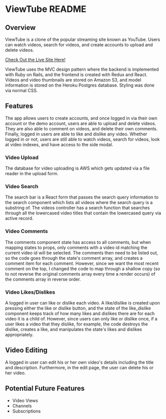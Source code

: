 # ViewTube README

## Overview

ViewTube is a clone of the popular streaming site known as YouTube. Users can watch videos, search for videos, and create accounts to upload and delete videos.

[Check Out the Live Site Here!](https://viewtube-fsp.herokuapp.com/#/)

ViewTube uses the MVC design pattern where the backend is implemented with Ruby on Rails, and the frontend is created with Redux and React. Videos and video thumbnails are stored on Amazon S3, and model information is stored on the Heroku Postgres database. Styling was done via normal CSS.

## Features
The app allows users to create accounts, and once logged in via their own account or the demo account, users are able to upload and delete videos. They are also able to comment on videos, and delete their own comments. Finally, logged in users are able to like and dislike any video. Whether logged in or not, users are still able to watch videos, search for videos, look at video indexes, and have access to the side modal.

### Video Upload
The database for video uploading is AWS which gets updated via a file reader in the upload form.

### Video Search

The search bar is a React form that passes the search query information to the search component which lists all videos where the search query is a substring of. The videos controller has a search function that searches through all the lowercased video titles that contain the lowercased query via active record.

### Video Comments

The comments component state has access to all comments, but when mapping states to props, only comments with a video id matching the current video id will be selected. The comments then need to be listed out, so the code goes through the state's comment array, and creates a comment item for each comment. However, since we want the most recent comment on the top, I changed the code to map through a shallow copy (so to not reverse the original comments array every time a render occurs) of the comments array in reverse order. 

### Video Likes/Dislikes
A logged in user can like or dislike each video. A like/dislike is created upon pressing either the like or dislike button, and the state of the like_dislike component keeps track of how many likes and dislikes there are for each video it is a child of. However, since users can only like or dislike once, if a user likes a video that they dislike, for example, the code destroys the dislike, creates a like, and manipulates the state's likes and dislikes appropriately.

## Video Editing
A logged in user can edit his or her own video's details including the title and description. Furthermore, in the edit page, the user can delete his or her video.

## Potential Future Features

* Video Views
* Channels
* Subscriptions
